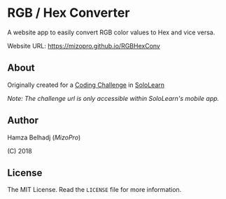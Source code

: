 # RGB / Hex Converter

A website app to easily convert RGB color values to Hex and vice versa.

Website URL: https://mizopro.github.io/RGBHexConv

## About

Originally created for a [Coding Challenge] in [SoloLearn]

*Note: The challenge url is only accessible within SoloLearn's mobile app.*

## Author

Hamza Belhadj (*MizoPro*)

(C) 2018

## License

The MIT License.
Read the `LICENSE` file for more information.

[SoloLearn]: https://www.sololearn.com
[Coding Challenge]: https://www.sololearn.com/learn/5742/?ref=app
